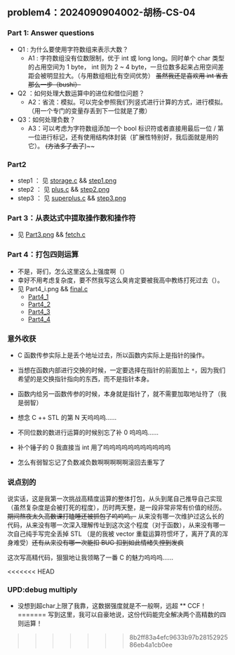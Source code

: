 ## problem4：2024090904002-胡杨-CS-04

### Part 1: Answer questions

- Q1 : 为什么要使用字符数组来表示大数？
  - A1 : 字符数组没有位数限制，优于 int 或 long long。同时单个 char 类型的占用空间为 1 byte， int 则为 2 ~ 4 byte，一旦位数多起来占用空间差距会被明显拉大。（与用数组相比有空间优势） ~~虽然我还是喜欢用 int 省去那么一步（bushi）~~
- Q2 ：如何处理大数运算中的进位和借位问题？
  - A2：省流：模拟。可以完全参照我们列竖式进行计算的方式，进行模拟。（用一个专门的变量存丢到下一位就是了撒）
- Q3：如何处理负数？
  - A3：可以考虑为字符数组添加一个 bool 标识符或者直接用最后一位 / 第一位进行标记，还有使用结构体封装（扩展性特别好，我后面就是用的它）。 ~~(方法多了去了~~)~~

### Part2

- step1 ： 见 [storage.c](https://github.com/Myhanshuang/glimmer/blob/main/problem4/storage.c) && [step1.png](https://github.com/Myhanshuang/glimmer/blob/main/problem4/step1.png)
- step2 ： 见 [plus.c](https://github.com/Myhanshuang/glimmer/blob/main/problem4/plus.c) && [step2.png](https://github.com/Myhanshuang/glimmer/blob/main/problem4/step2.png)
- step3 ： 见 [superplus.c](https://github.com/Myhanshuang/glimmer/blob/main/problem4/superplus.c) && [step3.png](https://github.com/Myhanshuang/glimmer/blob/main/problem4/step3.png)

### Part 3：从表达式中提取操作数和操作符

- 见 [Part3.png](https://github.com/Myhanshuang/glimmer/blob/main/problem4/Part3.png) && [fetch.c](https://github.com/Myhanshuang/glimmer/blob/main/problem4/fetcht.c)

### Part 4：打包四则运算

- 不是，哥们，怎么这里这么上强度啊（）
- 幸好不用考虑复杂度，要不然我写这么臭肯定要被我高中教练打死过去（）。
- 见 Part4_i.png && [final.c](https://github.com/Myhanshuang/glimmer/blob/main/problem4/final.c)
  - [Part4_1](https://github.com/Myhanshuang/glimmer/blob/main/problem4/Part4_1.png)
  - [Part4_2](https://github.com/Myhanshuang/glimmer/blob/main/problem4/Part4_2.png)
  - [Part4_3](https://github.com/Myhanshuang/glimmer/blob/main/problem4/Part4_3.png)
  - [Part4_4](https://github.com/Myhanshuang/glimmer/blob/main/problem4/Part4_4.png)


### 意外收获

- C 函数传参实际上是丢个地址过去，所以函数内实际上是指针的操作。
- 当想在函数内部进行交换的时候，一定要选择在指针的前面加上 `*`，因为我们希望的是交换指针指向的东西，而不是指针本身。
- 函数内给另一函数传参的时候，本身就是指针了，就不需要加取地址符了（我是弱智）
- 想念 C ++ STL 的第 N 天呜呜呜……
- 不同位数的数进行运算的时候别忘了补 0 呜呜呜……
- 补个锤子的 0 我直接当 int 用了呜呜呜呜呜呜呜呜呜呜呜

- 怎么有弱智忘记了负数减负数啊啊啊啊啊滚回去重写了


### 说点别的

说实话，这是我第一次挑战高精度运算的整体打包，从头到尾自己推导自己实现（虽然复杂度是会被打死的程度），历时两天整，是一段非常非常有价值的经历。 ~~期间熬夜太久高数课打瞌睡还被抓包了呜呜呜。~~ 从来没有哪一次维护过这么长的代码，从来没有哪一次深入理解传址到这次这个程度（对于函数），从来没有哪一次自己纯手写完全丢掉 STL （是的我被 vector 重载运算符惯坏了，离开了真的浑身难受）~~还有从来没有哪一次能扣 BUG 扣到如此情绪失控到发疯~~

这次写高精代码，狠狠地让我领略了一番 C 的魅力呜呜呜……

<<<<<<< HEAD
### UPD:debug multiply

- 没想到超char上限了我靠，这数据强度就是不一般啊，远超 ** CCF！
=======
写到这里，我可以自豪地说，这份代码能完全解决两个高精数的四则运算！
>>>>>>> 8b2ff83a4efc9633b97b2815292586eb4a1cb0ee
